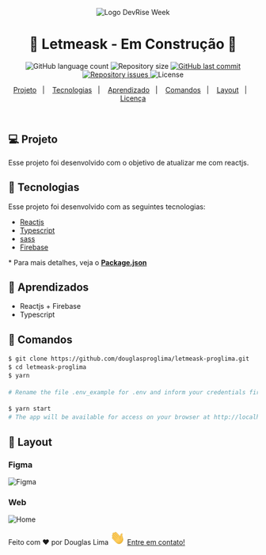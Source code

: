 <p align="center">
  <img alt="Logo DevRise Week" title="#douglasproglima-apps" src="https://rubyonrails.org/images/rails-logo.svg" width="250px" />
</p>

<h1 align="center">
🚀 Letmeask - Em Construção 🚀
</h1>

<p align="center">
  <img alt="GitHub language count" src="https://img.shields.io/github/languages/count/Douglasproglima/letmeask-proglima">

  <img alt="Repository size" src="https://img.shields.io/github/repo-size/Douglasproglima/letmeask-proglima">

  <a href="https://github.com/Douglasproglima/letmeask-proglima/commits/main">
    <img alt="GitHub last commit" src="https://img.shields.io/github/last-commit/Douglasproglima/letmeask-proglima">
  </a>

  <a href="https://github.com/Douglasproglima/FindHouses/issues">
    <img alt="Repository issues" src="https://img.shields.io/github/issues/Douglasproglima/letmeask-proglima">
  </a>

  <img alt="License" src="https://img.shields.io/badge/license-MIT-brightgreen">
</p>

<p align="center">
  <a href="#-projeto">Projeto</a>&nbsp;&nbsp;&nbsp;|&nbsp;&nbsp;&nbsp;
  <a href="#rocket-tecnologias">Tecnologias</a>&nbsp;&nbsp;&nbsp;|&nbsp;&nbsp;&nbsp;
  <a href="#rocket-aprendizado">Aprendizado</a>&nbsp;&nbsp;&nbsp;|&nbsp;&nbsp;&nbsp;
  <a href="#rocket-comandos">Comandos</a>&nbsp;&nbsp;&nbsp;|&nbsp;&nbsp;&nbsp;
  <a href="#rocket-layout">Layout</a>&nbsp;&nbsp;&nbsp;|&nbsp;&nbsp;&nbsp;
  <a href="#memo-licença">Licença</a>
</p>
<br>

## 💻 Projeto

Esse projeto foi desenvolvido com o objetivo de atualizar me com reactjs.

## :rocket: Tecnologias

Esse projeto foi desenvolvido com as seguintes tecnologias:

- [Reactjs](https://pt-br.reactjs.org/)
- [Typescript](https://www.typescriptlang.org/)
- [sass](https://sass-lang.com/)
- [Firebase](https://firebase.google.com/)

\* Para mais detalhes, veja o **[Package.json](./package.json)**

## :school_satchel: Aprendizados
- Reactjs + Firebase
- Typescript

## 🧪 Comandos

```bash
$ git clone https://github.com/douglasproglima/letmeask-proglima.git
$ cd letmeask-proglima
$ yarn

# Rename the file .env_example for .env and inform your credentials firebase

$ yarn start
# The app will be available for access on your browser at http://localhost:3000
```

## 🎨 Layout
### Figma
![Figma](https://www.figma.com/file/u0BQK8rCf2KgzcukdRRCWh/Letmeask/)

### Web

![Home](./src/assets/images/home.png)

Feito com ❤️ por Douglas Lima <img src="https://raw.githubusercontent.com/Douglasproglima/douglasproglima/master/gifs/Hi.gif" width="30px"></h2> [Entre em contato!](https://www.linkedin.com/in/douglasproglima)